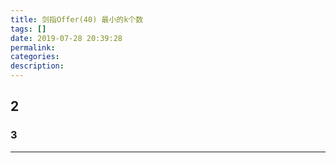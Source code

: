 ```yaml
---
title: 剑指Offer(40) 最小的k个数
tags: []
date: 2019-07-28 20:39:28
permalink:
categories:
description:
---
```

<p class="description"></p>


<!-- more -->

## 2 

### 3

<hr />
